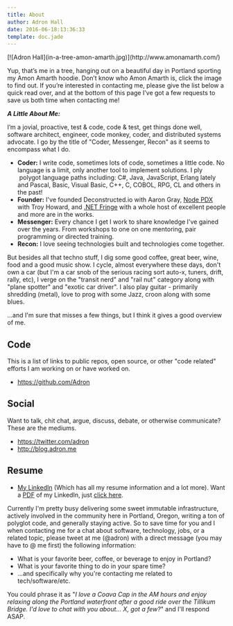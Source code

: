 ```yaml
---
title: About
author: Adron Hall
date: 2016-06-18:13:36:33
template: doc.jade
---
```

<div class="image float-right">
    [![Adron Hall](in-a-tree-amon-amarth.jpg)](http://www.amonamarth.com/)
</div>

Yup, that’s me in a tree, hanging out on a beautiful day in Portland sporting my Amon Amarth hoodie. Don’t know who Amon Amarth is, click the image to find out. If you’re interested in contacting me, please give the list below a quick read over, and at the bottom of this page I’ve got a few requests to save us both time when contacting me!

***A Little About Me:***

I’m a jovial, proactive, test &amp; code, code & test, get things done well, software architect, engineer, code monkey, coder, and distributed systems advocate. I go by the title of "Coder, Messenger, Recon" as it seems to encompass what I do.

* **Coder:** I write code, sometimes lots of code, sometimes a little code. No language is a limit, only another tool to implement solutions. I ply  polygot language paths including: C#, Java, JavaScript, Erlang lately and Pascal, Basic, Visual Basic, C++, C, COBOL, RPG, CL and others in the past! 
* **Founder:** I've founded Deconstructed.io with Aaron Gray, [Node PDX](http://nodepdx.org) with Troy Howard, and [.NET Fringe](http://dotnetfringe.org) with a whole host of excellent people and more are in the works.
* **Messenger:** Every chance I get I work to share knowledge I've gained over the years. From workshops to one on one mentoring, pair programming or directed training. 
* **Recon:** I love seeing technologies built and technologies come together. 

But besides all that techno stuff, I dig some good coffee, great beer, wine, food and a good music show. I cycle, almost everywhere these days, don't own a car (but I'm a car snob of the serious racing sort auto-x, tuners, drift, rally, etc), I verge on the "transit nerd" and "rail nut" category along with "plane spotter" and "exotic car driver". I also play guitar - primarily shredding (metal), love to prog with some Jazz, croon along with some blues.

...and I'm sure that misses a few things, but I think it gives a good overview of me.

## Code

This is a list of links to public repos, open source, or other "code related" efforts I am working on or have worked on.

* <a href="https://github.com/Adron" target="_blank">https://github.com/Adron</a>

##  Social 

Want to talk, chit chat, argue, discuss, debate, or otherwise communicate? These are the mediums.

* <a href="https://twitter.com/adron" target="_blank">https://twitter.com/adron</a>
* <a href="http://blog.adron.me">http://blog.adron.me</a>

##  Resume 

* <a href="http://www.linkedin.com/in/adron" target="_blank">My LinkedIn</a> (Which has all my resume information and a lot more). Want a <a href="http://www.linkedin.com/profile/pdf?id=1178188&amp;locale=en_US&amp;authType=name&amp;authToken=PKIm&amp;pdfFileName=AdronHall&amp;disablePdfCompression=true&amp;trk=pdf_pro_full" target="_blank">PDF</a> of my LinkedIn, just <a href="http://www.linkedin.com/profile/pdf?id=1178188&amp;locale=en_US&amp;authType=name&amp;authToken=PKIm&amp;pdfFileName=AdronHall&amp;disablePdfCompression=true&amp;trk=pdf_pro_full" target="_blank">click here</a>.

Currently I'm pretty busy delivering some sweet immutable infrastructure, actively involved in the community here in Portland, Oregon, writing a ton of polyglot code, and generally staying active. So to save time for you and I when contacting me for a chat about software, technology, jobs, or a related topic, please tweet at me (@adron) with a direct message (you may have to @ me first) the following information:

* What is your favorite beer, coffee, or beverage to enjoy in Portland?
* What is your favorite thing to do in your spare time?
* ...and specifically why you're contacting me related to tech/software/etc.

You could phrase it as "*I love a Coava Cap in the AM hours and enjoy relaxing along the Portland waterfront after a good ride over the Tillikum Bridge. I'd love to chat with you about... X, got a few?*" and I'll respond ASAP.
